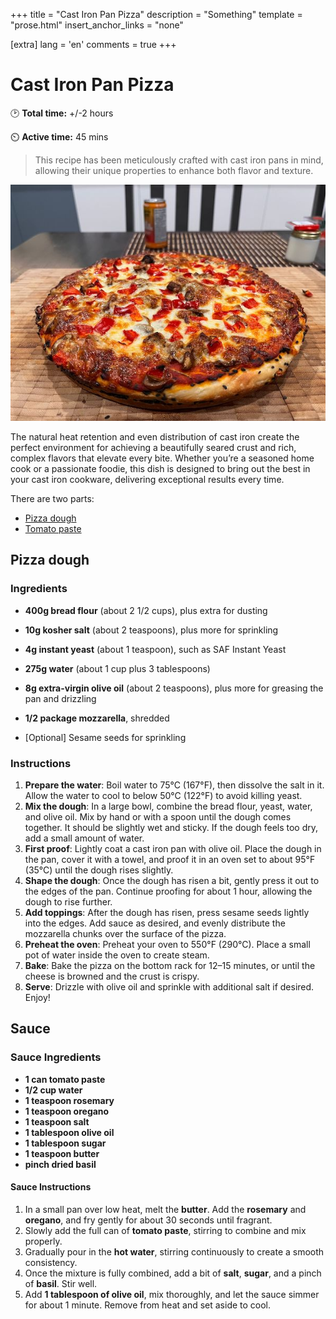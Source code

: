 +++
title = "Cast Iron Pan Pizza"
description = "Something"
template = "prose.html"
insert_anchor_links = "none"

[extra]
lang = 'en'
comments = true
+++


# Cast Iron Pan Pizza

🕑 **Total time:** +/-2 hours 

⏲️ **Active time:** 45 mins 


> This recipe has been meticulously crafted with cast iron pans in mind, allowing their unique properties to enhance both flavor and texture. 

![PanPizza](panpizza1.jpeg)

The natural heat retention and even distribution of cast iron create the perfect environment for achieving a beautifully seared crust and rich, complex flavors that elevate every bite. Whether you’re a seasoned home cook or a passionate foodie, this dish is designed to bring out the best in your cast iron cookware, delivering exceptional results every time.

There are two parts:

- [Pizza dough](#pizza-dough)
- [Tomato paste](#sauce)

## Pizza dough

### Ingredients

- **400g bread flour** (about 2 1/2 cups), plus extra for dusting

- **10g kosher salt** (about 2 teaspoons), plus more for sprinkling

- **4g instant yeast** (about 1 teaspoon), such as SAF Instant Yeast

- **275g water** (about 1 cup plus 3 tablespoons)

- **8g extra-virgin olive oil** (about 2 teaspoons), plus more for greasing the pan and drizzling

- **1/2 package mozzarella**, shredded

- [Optional] Sesame seeds for sprinkling

### Instructions

1. **Prepare the water**: Boil water to 75°C (167°F), then dissolve the salt in it. Allow the water to cool to below 50°C (122°F) to avoid killing yeast.
2. **Mix the dough**: In a large bowl, combine the bread flour, yeast, water, and olive oil. Mix by hand or with a spoon until the dough comes together. It should be slightly wet and sticky. If the dough feels too dry, add a small amount of water.
3. **First proof**: Lightly coat a cast iron pan with olive oil. Place the dough in the pan, cover it with a towel, and proof it in an oven set to about 95°F (35°C) until the dough rises slightly.
4. **Shape the dough**: Once the dough has risen a bit, gently press it out to the edges of the pan. Continue proofing for about 1 hour, allowing the dough to rise further.
5. **Add toppings**: After the dough has risen, press sesame seeds lightly into the edges. Add sauce as desired, and evenly distribute the mozzarella chunks over the surface of the pizza.
6. **Preheat the oven**: Preheat your oven to 550°F (290°C). Place a small pot of water inside the oven to create steam.
7. **Bake**: Bake the pizza on the bottom rack for 12–15 minutes, or until the cheese is browned and the crust is crispy.
8. **Serve**: Drizzle with olive oil and sprinkle with additional salt if desired. Enjoy!

## Sauce

### Sauce Ingredients

- **1 can tomato paste**
- **1/2 cup water**
- **1 teaspoon rosemary**
- **1 teaspoon oregano**
- **1 teaspoon salt**
- **1 tablespoon olive oil**
- **1 tablespoon sugar**
- **1 teaspoon butter**
- **pinch dried basil**

#### Sauce Instructions

1. In a small pan over low heat, melt the **butter**. Add the **rosemary** and **oregano**, and fry gently for about 30 seconds until fragrant.
2. Slowly add the full can of **tomato paste**, stirring to combine and mix properly.
3. Gradually pour in the **hot water**, stirring continuously to create a smooth consistency.
4. Once the mixture is fully combined, add a bit of **salt**, **sugar**, and a pinch of **basil**. Stir well.
5. Add **1 tablespoon of olive oil**, mix thoroughly, and let the sauce simmer for about 1 minute. Remove from heat and set aside to cool.